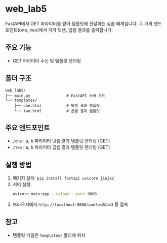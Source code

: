 # web_lab5

FastAPI에서 GET 파라미터를 받아 템플릿에 전달하는 실습 예제입니다. 두 개의 엔드포인트(one, two)에서 각각 덧셈, 곱셈 결과를 출력합니다.

## 주요 기능
- GET 파라미터 수신 및 템플릿 렌더링

## 폴더 구조
```
web_lab5/
├── main.py                # FastAPI 서버 코드
└── templates/
    ├── one.html           # 덧셈 결과 템플릿
    └── two.html           # 곱셈 결과 템플릿
```

## 주요 엔드포인트
- `/one` : a, b 파라미터 덧셈 결과 템플릿 렌더링 (GET)
- `/two` : a, b 파라미터 곱셈 결과 템플릿 렌더링 (GET)

## 실행 방법
1. 패키지 설치: `pip install fastapi uvicorn jinja2`
2. 서버 실행:
   ```bash
   uvicorn main:app --reload --port 9000
   ```
3. 브라우저에서 `http://localhost:9000/one?a=2&b=3` 등 접속

## 참고
- 템플릿 파일은 `templates/` 폴더에 위치
